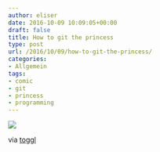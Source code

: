 ```yaml
---
author: eliser
date: 2016-10-09 10:09:05+00:00
draft: false
title: How to git the princess
type: post
url: /2016/10/09/how-to-git-the-princess/
categories:
- Allgemein
tags:
- comic
- git
- princess
- programming
---
```


![](https://assets.toggl.com/images/toggl-how-to-save-the-princess-in-8-programming-languages.jpg)

via [toggl](https://toggl.com/programming-princess)
